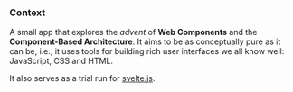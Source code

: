 ### Context
A small app that explores the _advent_ of **Web Components** and the **Component-Based Architecture**. It aims to be as conceptually pure as it can be, i.e., it uses tools for building rich user interfaces we all know well: JavaScript, CSS and HTML.

It also serves as a trial run for [svelte.js](https://svelte.technology/).

